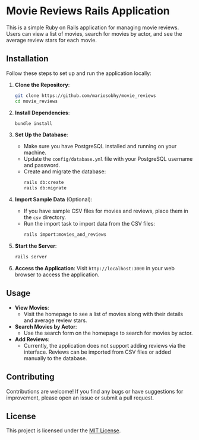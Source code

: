 # Movie Reviews Rails Application

This is a simple Ruby on Rails application for managing movie reviews. Users can view a list of movies, search for movies by actor, and see the average review stars for each movie.

## Installation

Follow these steps to set up and run the application locally:

1. **Clone the Repository**: 
   ```bash
   git clone https://github.com/mariosobhy/movie_reviews
   cd movie_reviews
   ```

2. **Install Dependencies**:
   ```bash
   bundle install
   ```

3. **Set Up the Database**:
   - Make sure you have PostgreSQL installed and running on your machine.
   - Update the `config/database.yml` file with your PostgreSQL username and password.
   - Create and migrate the database:
     ```bash
     rails db:create
     rails db:migrate
     ```

4. **Import Sample Data** (Optional):
   - If you have sample CSV files for movies and reviews, place them in the `csv` directory.
   - Run the import task to import data from the CSV files:
     ```bash
     rails import:movies_and_reviews
     ```

5. **Start the Server**:
   ```bash
   rails server
   ```

6. **Access the Application**:
   Visit `http://localhost:3000` in your web browser to access the application.

## Usage

- **View Movies**: 
  - Visit the homepage to see a list of movies along with their details and average review stars.
- **Search Movies by Actor**:
  - Use the search form on the homepage to search for movies by actor.
- **Add Reviews**:
  - Currently, the application does not support adding reviews via the interface. Reviews can be imported from CSV files or added manually to the database.

## Contributing

Contributions are welcome! If you find any bugs or have suggestions for improvement, please open an issue or submit a pull request.

## License

This project is licensed under the [MIT License](LICENSE).

